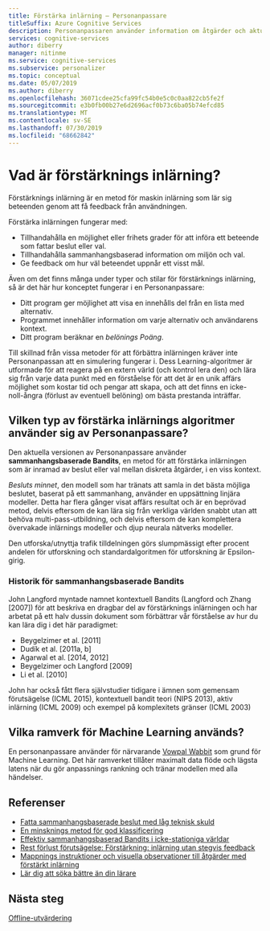 ```yaml
---
title: Förstärka inlärning – Personanpassare
titleSuffix: Azure Cognitive Services
description: Personanpassaren använder information om åtgärder och aktuell kontext för att göra bättre rangordnings förslag. Informationen om dessa åtgärder och kontext är attribut eller egenskaper som kallas funktioner.
services: cognitive-services
author: diberry
manager: nitinme
ms.service: cognitive-services
ms.subservice: personalizer
ms.topic: conceptual
ms.date: 05/07/2019
ms.author: diberry
ms.openlocfilehash: 36071cdee25cfa99fc54b0e5c0c0aa822cb5fe2f
ms.sourcegitcommit: e3b0fb00b27e6d2696acf0b73c6ba05b74efcd85
ms.translationtype: MT
ms.contentlocale: sv-SE
ms.lasthandoff: 07/30/2019
ms.locfileid: "68662842"
---
```

# <a name="what-is-reinforcement-learning"></a>Vad är förstärknings inlärning?

Förstärknings inlärning är en metod för maskin inlärning som lär sig beteenden genom att få feedback från användningen.
 
Förstärka inlärningen fungerar med:

* Tillhandahålla en möjlighet eller frihets grader för att införa ett beteende som fattar beslut eller val.
* Tillhandahålla sammanhangsbaserad information om miljön och val.
* Ge feedback om hur väl beteendet uppnår ett visst mål.

Även om det finns många under typer och stilar för förstärknings inlärning, så är det här hur konceptet fungerar i en Personanpassare:

* Ditt program ger möjlighet att visa en innehålls del från en lista med alternativ.
* Programmet innehåller information om varje alternativ och användarens kontext.
* Ditt program beräknar en _belönings Poäng_.

Till skillnad från vissa metoder för att förbättra inlärningen kräver inte Personanpassan att en simulering fungerar i. Dess Learning-algoritmer är utformade för att reagera på en extern värld (och kontrol lera den) och lära sig från varje data punkt med en förståelse för att det är en unik affärs möjlighet som kostar tid och pengar att skapa, och att det finns en icke-noll-ångra (förlust av eventuell belöning) om bästa prestanda inträffar.

## <a name="what-type-of-reinforcement-learning-algorithms-does-personalizer-use"></a>Vilken typ av förstärka inlärnings algoritmer använder sig av Personanpassare?

Den aktuella versionen av Personanpassare använder **sammanhangsbaserade Bandits**, en metod för att förstärka inlärningen som är inramad av beslut eller val mellan diskreta åtgärder, i en viss kontext.

_Besluts minnet_, den modell som har tränats att samla in det bästa möjliga beslutet, baserat på ett sammanhang, använder en uppsättning linjära modeller. Detta har flera gånger visat affärs resultat och är en beprövad metod, delvis eftersom de kan lära sig från verkliga världen snabbt utan att behöva multi-pass-utbildning, och delvis eftersom de kan komplettera övervakade inlärnings modeller och djup neurala nätverks modeller.

Den utforska/utnyttja trafik tilldelningen görs slumpmässigt efter procent andelen för utforskning och standardalgoritmen för utforskning är Epsilon-girig.

### <a name="history-of-contextual-bandits"></a>Historik för sammanhangsbaserade Bandits

John Langford myntade namnet kontextuell Bandits (Langford och Zhang [2007]) för att beskriva en dragbar del av förstärknings inlärningen och har arbetat på ett halv dussin dokument som förbättrar vår förståelse av hur du kan lära dig i det här paradigmet:

* Beygelzimer et al. [2011]
* Dudík et al. [2011a, b]
* Agarwal et al. [2014, 2012]
* Beygelzimer och Langford [2009]
* Li et al. [2010]

John har också fått flera självstudier tidigare i ämnen som gemensam förutsägelse (ICML 2015), kontextuell bandit teori (NIPS 2013), aktiv inlärning (ICML 2009) och exempel på komplexitets gränser (ICML 2003)

## <a name="what-machine-learning-frameworks-does-personalizer-use"></a>Vilka ramverk för Machine Learning används?

En personanpassare använder för närvarande [Vowpal Wabbit](https://github.com/VowpalWabbit/vowpal_wabbit/wiki) som grund för Machine Learning. Det här ramverket tillåter maximalt data flöde och lägsta latens när du gör anpassnings rankning och tränar modellen med alla händelser.

## <a name="references"></a>Referenser

* [Fatta sammanhangsbaserade beslut med låg teknisk skuld](https://arxiv.org/abs/1606.03966)
* [En minsknings metod för god klassificering](https://arxiv.org/abs/1803.02453)
* [Effektiv sammanhangsbaserad Bandits i icke-stationiga världar](https://arxiv.org/abs/1708.01799)
* [Rest förlust förutsägelse: Förstärkning: inlärning utan stegvis feedback](https://openreview.net/pdf?id=HJNMYceCW)
* [Mappnings instruktioner och visuella observationer till åtgärder med förstärkt inlärning](https://arxiv.org/abs/1704.08795)
* [Lär dig att söka bättre än din lärare](https://arxiv.org/abs/1502.02206)

## <a name="next-steps"></a>Nästa steg

[Offline-utvärdering](concepts-offline-evaluation.md) 